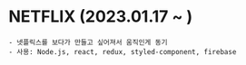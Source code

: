 # NETFLIX (2023.01.17 ~ )
    
    - 넷플릭스를 보다가 만들고 싶어져서 움직인게 동기
    - 사용: Node.js, react, redux, styled-component, firebase
    
